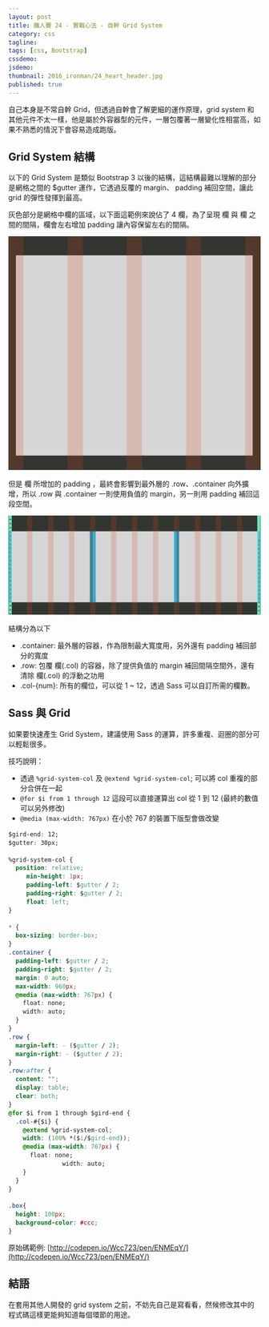 ```yaml
---
layout: post
title: 鐵人賽 24 - 實戰心法 - 自幹 Grid System
category: css
tagline:
tags: [css, Bootstrap]
cssdemo:
jsdemo:
thumbnail: 2016_ironman/24_heart_header.jpg
published: true
---
```


自己本身是不常自幹 Grid，但透過自幹會了解更細的運作原理，grid system 和其他元件不太一樣，他是屬於外容器型的元件，一層包覆著一層變化性相當高，如果不熟悉的情況下會容易造成跑版。

<!-- more -->

## Grid System 結構

以下的 Grid System 是類似 Bootstrap 3 以後的結構，這結構最難以理解的部分是網格之間的 $gutter 運作，它透過反覆的 margin、 padding 補回空間，讓此 grid 的彈性發揮到最高。

灰色部分是網格中欄的區域，以下面這範例來說佔了 4 欄，為了呈現 欄 與 欄 之間的間隔，欄會左右增加 padding 讓內容保留左右的間隔。

![](/images/2016_ironman/24_grid_1.png)

但是 欄 所增加的 padding ，最終會影響到最外層的 .row、.container 向外擴增，所以 .row 與 .container 一則使用負值的 margin，另一則用 padding 補回這段空間。

![](/images/2016_ironman/24_grid_2.png)

結構分為以下

* .container: 最外層的容器，作為限制最大寬度用，另外還有 padding 補回部分的寬度
* .row: 包覆 欄(.col) 的容器，除了提供負值的 margin 補回間隔空間外，還有清除 欄(.col) 的浮動之功用
* .col-{num}: 所有的欄位，可以從 1 ~ 12，透過 Sass 可以自訂所需的欄數。

## Sass 與 Grid

如果要快速產生 Grid System，建議使用 Sass 的運算，許多重複、迴圈的部分可以輕鬆很多。

技巧說明：
* 透過 `%grid-system-col` 及 `@extend %grid-system-col`; 可以將 col 重複的部分合併在一起
* `@for $i from 1 through 12` 這段可以直接運算出 col 從 1 到 12 (最終的數值可以另外修改)
* `@media (max-width: 767px)` 在小於 767 的裝置下版型會做改變

```css
$gird-end: 12;
$gutter: 30px;

%grid-system-col {
  position: relative;
     min-height: 1px;
     padding-left: $gutter / 2;
     padding-right: $gutter / 2;
     float: left;
}

* {
  box-sizing: border-box;
}
.container {
  padding-left: $gutter / 2;
  padding-right: $gutter / 2;
  margin: 0 auto;
  max-width: 960px;
  @media (max-width: 767px) {
    float: none;
    width: auto;
  }     
}
.row {
  margin-left: - ($gutter / 2);
  margin-right: - ($gutter / 2);
}
.row:after {
  content: "";
  display: table;
  clear: both;
}
@for $i from 1 through $gird-end {
  .col-#{$i} {
    @extend %grid-system-col;
    width: (100% *($i/$gird-end));
    @media (max-width: 767px) {
      float: none;
               width: auto;
    }     
  }
}

.box{
  height: 100px;
  background-color: #ccc;
}
```


原始碼範例: [http://codepen.io/Wcc723/pen/ENMEqY/](http://codepen.io/Wcc723/pen/ENMEqY/)

## 結語

在套用其他人開發的 grid system 之前，不妨先自己是寫看看，然候修改其中的程式碼這樣更能夠知道每個環節的用途。
